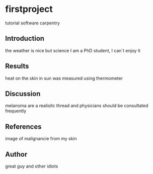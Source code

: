# firstproject
tutorial software carpentry

## Introduction
the weather is nice but science I am a PhD student, I can´t enjoy it

## Results
heat on the skin in sun was measured using thermometer

## Discussion
melanoma are a realisitc thread and physicians should be consultated frequently

## References
image of malignancie from my skin

## Author
great guy and other idiots
